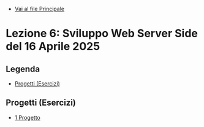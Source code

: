 - [Vai al file Principale](../../Readme.md)

# Lezione 6: Sviluppo Web Server Side del 16 Aprile 2025

## Legenda

- [Progetti (Esercizi)](#progetti-esercizi)

## Progetti (Esercizi)

- [1 Progetto](Progetti/1_Progetto/)